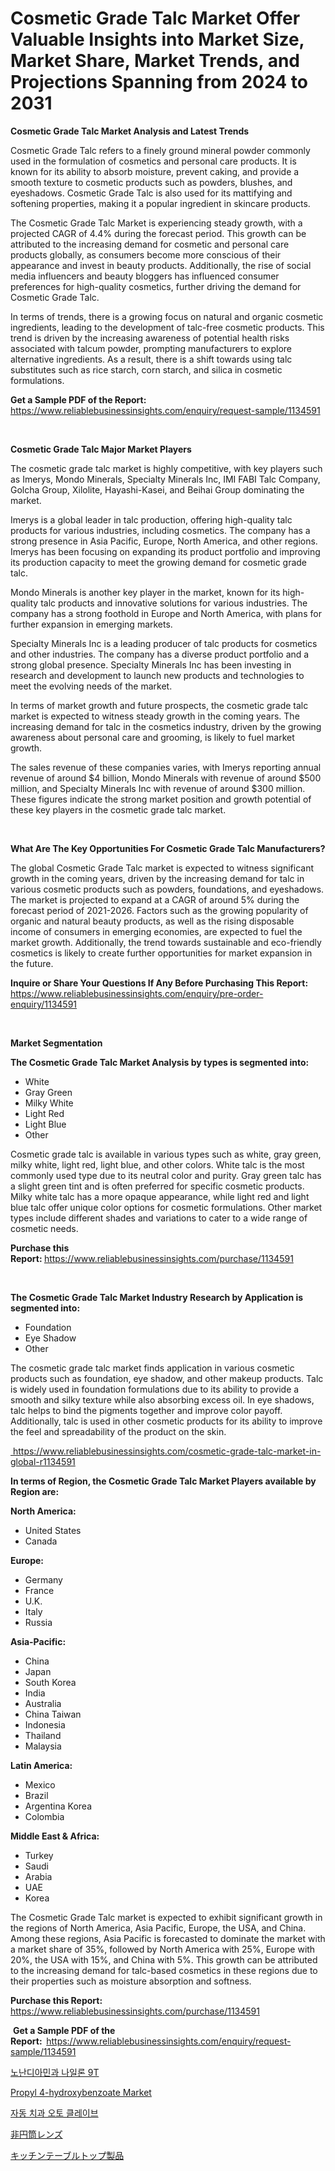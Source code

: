 <p><h1>Cosmetic Grade Talc Market Offer Valuable Insights into Market Size, Market Share, Market Trends, and Projections Spanning from 2024 to 2031</h1></p><p><strong>Cosmetic Grade Talc Market Analysis and Latest Trends</strong></p>
<p><p>Cosmetic Grade Talc refers to a finely ground mineral powder commonly used in the formulation of cosmetics and personal care products. It is known for its ability to absorb moisture, prevent caking, and provide a smooth texture to cosmetic products such as powders, blushes, and eyeshadows. Cosmetic Grade Talc is also used for its mattifying and softening properties, making it a popular ingredient in skincare products.</p><p>The Cosmetic Grade Talc Market is experiencing steady growth, with a projected CAGR of 4.4% during the forecast period. This growth can be attributed to the increasing demand for cosmetic and personal care products globally, as consumers become more conscious of their appearance and invest in beauty products. Additionally, the rise of social media influencers and beauty bloggers has influenced consumer preferences for high-quality cosmetics, further driving the demand for Cosmetic Grade Talc.</p><p>In terms of trends, there is a growing focus on natural and organic cosmetic ingredients, leading to the development of talc-free cosmetic products. This trend is driven by the increasing awareness of potential health risks associated with talcum powder, prompting manufacturers to explore alternative ingredients. As a result, there is a shift towards using talc substitutes such as rice starch, corn starch, and silica in cosmetic formulations.</p></p>
<p><strong>Get a Sample PDF of the Report:&nbsp;</strong> <a href="https://www.reliablebusinessinsights.com/enquiry/request-sample/1134591">https://www.reliablebusinessinsights.com/enquiry/request-sample/1134591</a></p>
<p>&nbsp;</p>
<p><strong>Cosmetic Grade Talc Major Market Players</strong></p>
<p><p>The cosmetic grade talc market is highly competitive, with key players such as Imerys, Mondo Minerals, Specialty Minerals Inc, IMI FABI Talc Company, Golcha Group, Xilolite, Hayashi-Kasei, and Beihai Group dominating the market.</p><p>Imerys is a global leader in talc production, offering high-quality talc products for various industries, including cosmetics. The company has a strong presence in Asia Pacific, Europe, North America, and other regions. Imerys has been focusing on expanding its product portfolio and improving its production capacity to meet the growing demand for cosmetic grade talc.</p><p>Mondo Minerals is another key player in the market, known for its high-quality talc products and innovative solutions for various industries. The company has a strong foothold in Europe and North America, with plans for further expansion in emerging markets.</p><p>Specialty Minerals Inc is a leading producer of talc products for cosmetics and other industries. The company has a diverse product portfolio and a strong global presence. Specialty Minerals Inc has been investing in research and development to launch new products and technologies to meet the evolving needs of the market.</p><p>In terms of market growth and future prospects, the cosmetic grade talc market is expected to witness steady growth in the coming years. The increasing demand for talc in the cosmetics industry, driven by the growing awareness about personal care and grooming, is likely to fuel market growth.</p><p>The sales revenue of these companies varies, with Imerys reporting annual revenue of around $4 billion, Mondo Minerals with revenue of around $500 million, and Specialty Minerals Inc with revenue of around $300 million. These figures indicate the strong market position and growth potential of these key players in the cosmetic grade talc market.</p></p>
<p>&nbsp;</p>
<p><strong>What Are The Key Opportunities For Cosmetic Grade Talc Manufacturers?</strong></p>
<p><p>The global Cosmetic Grade Talc market is expected to witness significant growth in the coming years, driven by the increasing demand for talc in various cosmetic products such as powders, foundations, and eyeshadows. The market is projected to expand at a CAGR of around 5% during the forecast period of 2021-2026. Factors such as the growing popularity of organic and natural beauty products, as well as the rising disposable income of consumers in emerging economies, are expected to fuel the market growth. Additionally, the trend towards sustainable and eco-friendly cosmetics is likely to create further opportunities for market expansion in the future.</p></p>
<p><strong>Inquire or Share Your Questions If Any Before Purchasing This Report:</strong> <a href="https://www.reliablebusinessinsights.com/enquiry/pre-order-enquiry/1134591">https://www.reliablebusinessinsights.com/enquiry/pre-order-enquiry/1134591</a></p>
<p>&nbsp;</p>
<p><strong>Market Segmentation</strong></p>
<p><strong>The Cosmetic Grade Talc Market Analysis by types is segmented into:</strong></p>
<p><ul><li>White</li><li>Gray Green</li><li>Milky White</li><li>Light Red</li><li>Light Blue</li><li>Other</li></ul></p>
<p><p>Cosmetic grade talc is available in various types such as white, gray green, milky white, light red, light blue, and other colors. White talc is the most commonly used type due to its neutral color and purity. Gray green talc has a slight green tint and is often preferred for specific cosmetic products. Milky white talc has a more opaque appearance, while light red and light blue talc offer unique color options for cosmetic formulations. Other market types include different shades and variations to cater to a wide range of cosmetic needs.</p></p>
<p><strong>Purchase this Report:&nbsp;</strong><a href="https://www.reliablebusinessinsights.com/purchase/1134591">https://www.reliablebusinessinsights.com/purchase/1134591</a></p>
<p>&nbsp;</p>
<p><strong>The Cosmetic Grade Talc Market Industry Research by Application is segmented into:</strong></p>
<p><ul><li>Foundation</li><li>Eye Shadow</li><li>Other</li></ul></p>
<p><p>The cosmetic grade talc market finds application in various cosmetic products such as foundation, eye shadow, and other makeup products. Talc is widely used in foundation formulations due to its ability to provide a smooth and silky texture while also absorbing excess oil. In eye shadows, talc helps to bind the pigments together and improve color payoff. Additionally, talc is used in other cosmetic products for its ability to improve the feel and spreadability of the product on the skin.</p></p>
<p><a href="https://www.reliablebusinessinsights.com/cosmetic-grade-talc-market-in-global-r1134591">&nbsp;https://www.reliablebusinessinsights.com/cosmetic-grade-talc-market-in-global-r1134591</a></p>
<p><strong>In terms of Region, the Cosmetic Grade Talc Market Players available by Region are:</strong></p>
<p>
    <p> <strong> North America: </strong>
        <ul>
            <li>United States</li>
            <li>Canada</li>
        </ul>
        </p> 
    <p> <strong> Europe: </strong>
        <ul>
            <li>Germany</li>
            <li>France</li>
            <li>U.K.</li>
            <li>Italy</li>
            <li>Russia</li>
        </ul>
        </p> 
    <p> <strong> Asia-Pacific: </strong>
        <ul>
            <li>China</li>
            <li>Japan</li>
            <li>South Korea</li>
            <li>India</li>
            <li>Australia</li>
            <li>China Taiwan</li>
            <li>Indonesia</li>
            <li>Thailand</li>
            <li>Malaysia</li>
        </ul>
        </p> 
    <p> <strong> Latin America: </strong>
        <ul>
            <li>Mexico</li>
            <li>Brazil</li>
            <li>Argentina Korea</li>
            <li>Colombia</li>
        </ul>
        </p> 
    <p> <strong> Middle East & Africa: </strong>
        <ul>
            <li>Turkey</li>
            <li>Saudi</li>
            <li>Arabia</li>
            <li>UAE</li>
            <li>Korea</li>
        </ul>
    </p>
    </p>
<p><p>The Cosmetic Grade Talc market is expected to exhibit significant growth in the regions of North America, Asia Pacific, Europe, the USA, and China. Among these regions, Asia Pacific is forecasted to dominate the market with a market share of 35%, followed by North America with 25%, Europe with 20%, the USA with 15%, and China with 5%. This growth can be attributed to the increasing demand for talc-based cosmetics in these regions due to their properties such as moisture absorption and softness.</p></p>
<p><strong>Purchase this Report: </strong><a href="https://www.reliablebusinessinsights.com/purchase/1134591">https://www.reliablebusinessinsights.com/purchase/1134591</a></p>
<p>&nbsp;<strong>Get a Sample PDF of the Report:&nbsp;&nbsp;</strong><a href="https://www.reliablebusinessinsights.com/enquiry/request-sample/1134591">https://www.reliablebusinessinsights.com/enquiry/request-sample/1134591</a></p>
<p><strong></strong></p>
<p><p><a href="https://github.com/WilburKihn5676/Market-Research-Report-List-2/blob/main/705484797676.md">노난디아민과 나일론 9T</a></p><p><a href="https://github.com/arionmp/Market-Research-Report-List-3/blob/main/propyl-4-hydroxybenzoate-market.md">Propyl 4-hydroxybenzoate Market</a></p><p><a href="https://github.com/vseigx30c9a1j/Market-Research-Report-List-2/blob/main/856503297674.md">자동 치과 오토 클레이브</a></p><p><a href="https://github.com/KenyonJohns/Market-Research-Report-List-1/blob/main/9759758104205.md">非円筒レンズ</a></p><p><a href="https://github.com/pepo3k/Market-Research-Report-List-2/blob/main/8689579104206.md">キッチンテーブルトップ製品</a></p></p>